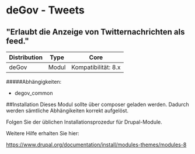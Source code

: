 # deGov - Tweets
## "Erlaubt die Anzeige von Twitternachrichten als feed."

Distribution | Type | Core
--- | --- | ---
deGov | Modul |  Kompatibilität: 8.x

#####Abhängigkeiten:
  - degov_common

##Installation
Dieses Modul sollte über composer geladen werden. Dadurch werden sämtliche Abhängikeiten korrekt aufgelöst.

Folgen Sie der üblichen Installationsprozedur für Drupal-Module.

Weitere Hilfe erhalten Sie hier:

https://www.drupal.org/documentation/install/modules-themes/modules-8
